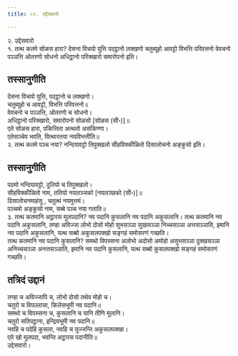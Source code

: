 ```yaml
---
title: ०२. उद्देसवारो

---
```

२. उद्देसवारो  
१. तत्थ कतमे सोळस हारा? देसना विचयो युत्ति पदट्ठानो लक्खणो चतुब्यूहो आवट्टो विभत्ति परिवत्तनो वेवचनो पञ्ञत्ति ओतरणो सोधनो अधिट्ठानो परिक्खारो समारोपनो इति।  


## तस्सानुगीति

देसना विचयो युत्ति, पदट्ठानो च लक्खणो।  
चतुब्यूहो च आवट्टो, विभत्ति परिवत्तनो॥  
वेवचनो च पञ्ञत्ति, ओतरणो च सोधनो।  
अधिट्ठानो परिक्खारो, समारोपनो सोळसो [सोळस (सी॰)]॥  
एते सोळस हारा, पकित्तिता अत्थतो असंकिण्णा।  
एतेसञ्चेव भवति, वित्थारतया नयविभत्तीति॥  
२. तत्थ कतमे पञ्च नया? नन्दियावट्टो तिपुक्खलो सीहविक्कीळितो दिसालोचनो अङ्कुसो इति।  


## तस्सानुगीति

पठमो नन्दियावट्टो, दुतियो च तिपुक्खलो।  
सीहविक्कीळितो नाम, ततियो नयलञ्जको [नयलञ्छको (सी॰)]॥  
दिसालोचनमाहंसु , चतुत्थं नयमुत्तमं।  
पञ्चमो अङ्कुसो नाम, सब्बे पञ्च नया गताति॥  
३. तत्थ कतमानि अट्ठारस मूलपदानि? नव पदानि कुसलानि नव पदानि अकुसलानि। तत्थ कतमानि नव पदानि अकुसलानि, तण्हा अविज्जा लोभो दोसो मोहो सुभसञ्ञा सुखसञ्ञा निच्चसञ्ञा अत्तसञ्ञाति, इमानि नव पदानि अकुसलानि, यत्थ सब्बो अकुसलपक्खो सङ्गहं समोसरणं गच्छति।  
तत्थ कतमानि नव पदानि कुसलानि? समथो विपस्सना अलोभो अदोसो अमोहो असुभसञ्ञा दुक्खसञ्ञा अनिच्चसञ्ञा अनत्तसञ्ञाति, इमानि नव पदानि कुसलानि, यत्थ सब्बो कुसलपक्खो सङ्गहं समोसरणं गच्छति।  


## तत्रिदं उद्दानं

तण्हा च अविज्जापि च, लोभो दोसो तथेव मोहो च।  
चतुरो च विपल्लासा, किलेसभूमी नव पदानि॥  
समथो च विपस्सना च, कुसलानि च यानि तीणि मूलानि।  
चतुरो सतिपट्ठाना, इन्द्रियभूमी नव पदानि॥  
नवहि च पदेहि कुसला, नवहि च युज्जन्ति अकुसलपक्खा।  
एते खो मूलपदा, भवन्ति अट्ठारस पदानीति॥  
उद्देसवारो।  